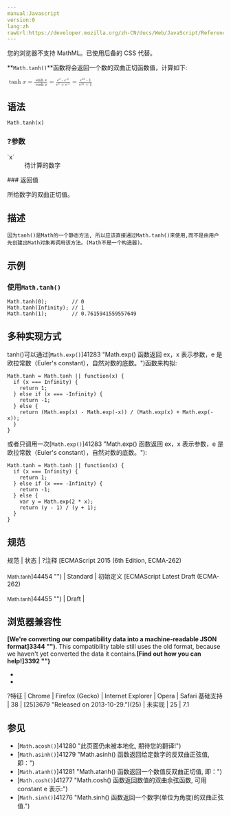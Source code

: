 ```yaml
---
manual:Javascript
version:0
lang:zh
rawUrl:https://developer.mozilla.org/zh-CN/docs/Web/JavaScript/Reference/Global_Objects/Math/tanh
---
```






您的浏览器不支持 MathML。已使用后备的 CSS 代替。




**`Math.tanh()`**函数将会返回一个数的双曲正切函数值，计算如下:



<math><semantics><mrow><mo>tanh</mo><mi>x</mi><mo>=</mo><mfrac><mrow><mo>sinh</mo><mi>x</mi></mrow><mrow><mo>cosh</mo><mi>x</mi></mrow></mfrac><mo>=</mo><mfrac><mrow><msup><mi>e</mi><mi>x</mi></msup><mo>-</mo><msup><mi>e</mi><mrow><mo>-</mo><mi>x</mi></mrow></msup></mrow><mrow><msup><mi>e</mi><mi>x</mi></msup><mo>+</mo><msup><mi>e</mi><mrow><mo>-</mo><mi>x</mi></mrow></msup></mrow></mfrac><mo>=</mo><mfrac><mrow><msup><mi>e</mi><mrow><mn>2</mn><mi>x</mi></mrow></msup><mo>-</mo><mn>1</mn></mrow><mrow><msup><mi>e</mi><mrow><mn>2</mn><mi>x</mi></mrow></msup><mo>+</mo><mn>1</mn></mrow></mfrac></mrow></semantics></math>


## 语法<a name="语法"></a>

```
Math.tanh(x)
```

### ?参数<a name="参数"></a>
<dl><dt id=''>`x`</dt><dd>待计算的数字</dd></dl>
### 返回值<a name="返回值"></a>


所给数字的双曲正切值。


## 描述<a name="描述"></a>


`因为tanh()是Math的一个静态方法, 所以应该直接通过Math.tanh()来使用,而不是由用户先创建出Math对象再调用该方法。(Math不是一个构造器)。`


## 示例<a name="示例"></a>

### 使用`Math.tanh()`<a name="使用_Math.tanh()"></a>

```
Math.tanh(0);        // 0
Math.tanh(Infinity); // 1
Math.tanh(1);        // 0.7615941559557649
```

## 多种实现方式<a name="多种实现方式"></a>


tanh()可以通过[`Math.exp()`]41283 "Math.exp() 函数返回 ex，x 表示参数，e 是欧拉常数（Euler's constant），自然对数的底数。")函数来构拟:


```
Math.tanh = Math.tanh || function(x) {
  if (x === Infinity) {
    return 1;
  } else if (x === -Infinity) {
    return -1;
  } else {
    return (Math.exp(x) - Math.exp(-x)) / (Math.exp(x) + Math.exp(-x));
  }
}
```


或者只调用一次[`Math.exp()`]41283 "Math.exp() 函数返回 ex，x 表示参数，e 是欧拉常数（Euler's constant），自然对数的底数。"):


```
Math.tanh = Math.tanh || function(x) {
  if (x === Infinity) {
    return 1;
  } else if (x === -Infinity) {
    return -1;
  } else {
    var y = Math.exp(2 * x);
    return (y - 1) / (y + 1);
  }
}
```

## 规范<a name="规范"></a>

规范 | 状态 | ?注释 
[ECMAScript 2015 (6th Edition, ECMA-262)<br></br><small>Math.tanh</small>]44454 "") | Standard | 初始定义 
[ECMAScript Latest Draft (ECMA-262)<br></br><small>Math.tanh</small>]44455 "") | Draft |  


## 浏览器兼容性<a name="浏览器兼容性"></a>


**[We&#39;re converting our compatibility data into a machine-readable JSON format]3344 "")**. This compatibility table still uses the old format, because we haven&#39;t yet converted the data it contains.**[Find out how you can help!]3392 "")**


* 
* 

?特征 | Chrome | Firefox (Gecko) | Internet Explorer | Opera | Safari 
基础支持 | 38 | [25]3679 "Released on 2013-10-29.")(25) | 未实现 | 25 | 7.1 





## 参见<a name="参见"></a>

* [`Math.acosh()`]41280 "此页面仍未被本地化, 期待您的翻译!")
* [`Math.asinh()`]41279 "Math.asinh() 函数返回给定数字的反双曲正弦值, 即：")
* [`Math.atanh()`]41281 "Math.atanh() 函数返回一个数值反双曲正切值, 即：")
* [`Math.cosh()`]41277 "Math.cosh() 函数返回数值的双曲余弦函数, 可用 constant e 表示:")
* [`Math.sinh()`]41276 "Math.sinh() 函数返回一个数字(单位为角度)的双曲正弦值.")




